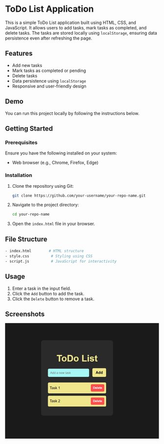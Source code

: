 # ToDo List Application

This is a simple ToDo List application built using HTML, CSS, and JavaScript. It allows users to add tasks, mark tasks as completed, and delete tasks. The tasks are stored locally using `localStorage`, ensuring data persistence even after refreshing the page.

## Features
- Add new tasks
- Mark tasks as completed or pending
- Delete tasks
- Data persistence using `localStorage`
- Responsive and user-friendly design

## Demo
You can run this project locally by following the instructions below.

## Getting Started

### Prerequisites
Ensure you have the following installed on your system:
- Web browser (e.g., Chrome, Firefox, Edge)

### Installation
1. Clone the repository using Git:
    ```bash
    git clone https://github.com/your-username/your-repo-name.git
    ```
2. Navigate to the project directory:
    ```bash
    cd your-repo-name
    ```
3. Open the `index.html` file in your browser.

## File Structure
```bash
- index.html        # HTML structure
- style.css          # Styling using CSS
- script.js          # JavaScript for interactivity
```

## Usage
1. Enter a task in the input field.
2. Click the `Add` button to add the task.
3. Click the `Delete` button to remove a task.

## Screenshots
![ToDo List Screenshot](screenshot.png.jpg)



